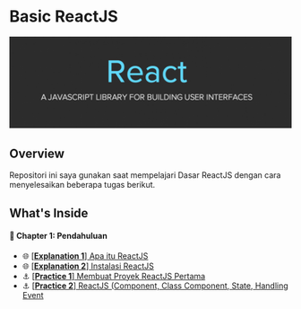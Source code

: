 # Basic ReactJS 
![Header](./docs/assets/reactjs-banner.png)

## Overview
Repositori ini saya gunakan saat mempelajari Dasar ReactJS dengan cara menyelesaikan beberapa tugas berikut.

## What's Inside
#### :open_book: Chapter 1: Pendahuluan
- :globe_with_meridians: [[**Explanation 1**] Apa itu ReactJS](./docs/explanation/c01/e01/explanation.md)
- :globe_with_meridians: [[**Explanation 2**] Instalasi ReactJS](./docs/explanation/c01/e02/explanation.md)
- :anchor: [[**Practice 1**] Membuat Proyek ReactJS Pertama](https://github.com/anggialberto/basic-reactjs/tree/first-project-reactjs)
- :anchor: [[**Practice 2**] ReactJS (Component, Class Component, State, Handling Event](https://github.com/anggialberto/basic-reactjs/tree/component-class_component-state-handling_event)

